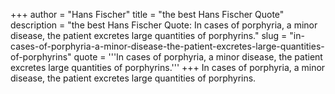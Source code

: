 +++
author = "Hans Fischer"
title = "the best Hans Fischer Quote"
description = "the best Hans Fischer Quote: In cases of porphyria, a minor disease, the patient excretes large quantities of porphyrins."
slug = "in-cases-of-porphyria-a-minor-disease-the-patient-excretes-large-quantities-of-porphyrins"
quote = '''In cases of porphyria, a minor disease, the patient excretes large quantities of porphyrins.'''
+++
In cases of porphyria, a minor disease, the patient excretes large quantities of porphyrins.

